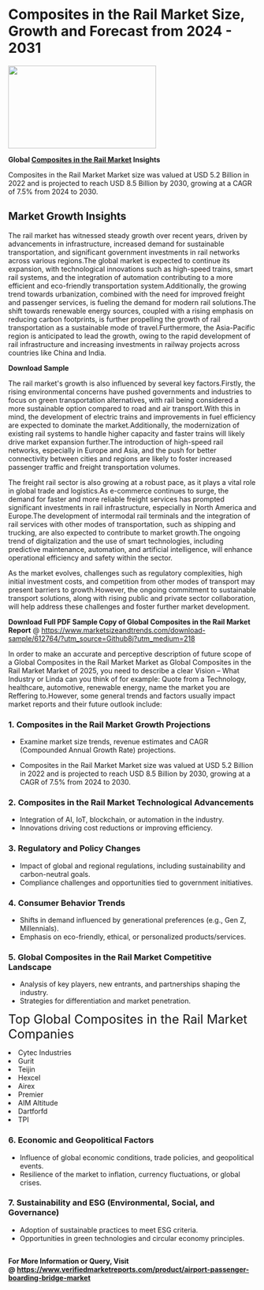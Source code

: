 <H1>Composites in the Rail Market Size, Growth and Forecast from 2024 - 2031</H1><img class="aligncenter size-medium wp-image-584254" src="https://thirdeyenews.in/wp-content/uploads/2024/09/Global-Market-Research-300x168.jpeg" alt="" width="300" height="168" /><p><strong>Global&nbsp;<a href="https://www.marketsizeandtrends.com/download-sample/612764/?utm_source=Github8j?utm_medium=218">Composites in the Rail Market</a> Insights</strong></p><p>Composites in the Rail Market Market size was valued at USD 5.2 Billion in 2022 and is projected to reach USD 8.5 Billion by 2030, growing at a CAGR of 7.5% from 2024 to 2030.</p><p><h2>Market Growth Insights</h2> <p>The rail market has witnessed steady growth over recent years, driven by advancements in infrastructure, increased demand for sustainable transportation, and significant government investments in rail networks across various regions.The global market is expected to continue its expansion, with technological innovations such as high-speed trains, smart rail systems, and the integration of automation contributing to a more efficient and eco-friendly transportation system.Additionally, the growing trend towards urbanization, combined with the need for improved freight and passenger services, is fueling the demand for modern rail solutions.The shift towards renewable energy sources, coupled with a rising emphasis on reducing carbon footprints, is further propelling the growth of rail transportation as a sustainable mode of travel.Furthermore, the Asia-Pacific region is anticipated to lead the growth, owing to the rapid development of rail infrastructure and increasing investments in railway projects across countries like China and India.</p> <p><strong>Download Sample</strong></p> <p>The rail market's growth is also influenced by several key factors.Firstly, the rising environmental concerns have pushed governments and industries to focus on green transportation alternatives, with rail being considered a more sustainable option compared to road and air transport.With this in mind, the development of electric trains and improvements in fuel efficiency are expected to dominate the market.Additionally, the modernization of existing rail systems to handle higher capacity and faster trains will likely drive market expansion further.The introduction of high-speed rail networks, especially in Europe and Asia, and the push for better connectivity between cities and regions are likely to foster increased passenger traffic and freight transportation volumes.</p> <p>The freight rail sector is also growing at a robust pace, as it plays a vital role in global trade and logistics.As e-commerce continues to surge, the demand for faster and more reliable freight services has prompted significant investments in rail infrastructure, especially in North America and Europe.The development of intermodal rail terminals and the integration of rail services with other modes of transportation, such as shipping and trucking, are also expected to contribute to market growth.The ongoing trend of digitalization and the use of smart technologies, including predictive maintenance, automation, and artificial intelligence, will enhance operational efficiency and safety within the sector.</p> <p>As the market evolves, challenges such as regulatory complexities, high initial investment costs, and competition from other modes of transport may present barriers to growth.However, the ongoing commitment to sustainable transport solutions, along with rising public and private sector collaboration, will help address these challenges and foster further market development.</p> <p><span class=""><strong>Download Full PDF Sample Copy of Global Composites in the Rail Market Report</strong> @ <a href="https://www.marketsizeandtrends.com/download-sample/612764/?utm_source=Github8j?utm_medium=218" target="_blank">https://www.marketsizeandtrends.com/download-sample/612764/?utm_source=Github8j?utm_medium=218</a></span></p><p>In order to make an accurate and perceptive description of future scope of a Global&nbsp;Composites in the Rail Market Market as Global&nbsp;Composites in the Rail Market Market of 2025, you need to describe a clear Vision &ndash; What Industry or Linda can you think of for example: Quote from a Technology, healthcare, automotive, renewable energy, name the market you are Reffering to.However, some general trends and factors usually impact market reports and their future outlook include:</p><h3>1.&nbsp;<strong>Composites in the Rail Market Growth Projections</strong></h3><ul><li>Examine market size trends, revenue estimates and CAGR (Compounded Annual Growth Rate) projections.</li><li><p>Composites in the Rail Market Market size was valued at USD 5.2 Billion in 2022 and is projected to reach USD 8.5 Billion by 2030, growing at a CAGR of 7.5% from 2024 to 2030.</p></li></ul><h3>2.&nbsp;<strong>Composites in the Rail Market Technological Advancements</strong></h3><ul><li>Integration of AI, IoT, blockchain, or automation in the industry.</li><li>Innovations driving cost reductions or improving efficiency.</li></ul><h3>3.&nbsp;<strong>Regulatory and Policy Changes</strong></h3><ul><li>Impact of global and regional regulations, including sustainability and carbon-neutral goals.</li><li>Compliance challenges and opportunities tied to government initiatives.</li></ul><h3>4.&nbsp;<strong>Consumer Behavior Trends</strong></h3><ul><li>Shifts in demand influenced by generational preferences (e.g., Gen Z, Millennials).</li><li>Emphasis on eco-friendly, ethical, or personalized products/services.</li></ul><h3>5.&nbsp;<strong>Global Composites in the Rail Market Competitive Landscape</strong></h3><ul><li>Analysis of key players, new entrants, and partnerships shaping the industry.</li><li>Strategies for differentiation and market penetration.</li></ul><p data-pm-slice="1 1 []"><span style="color: inherit; font-family: inherit; font-size: 25px;">Top Global Composites in the Rail Market Companies</span></p><div class="" data-test-id=""><p><li>Cytec Industries</li><li> Gurit</li><li> Teijin</li><li> Hexcel</li><li> Airex</li><li> Premier</li><li> AIM Altitude</li><li> Dartforfd</li><li> TPI</li></p></div><h3>6.&nbsp;<strong>Economic and Geopolitical Factors</strong></h3><ul><li>Influence of global economic conditions, trade policies, and geopolitical events.</li><li>Resilience of the market to inflation, currency fluctuations, or global crises.</li></ul><h3>7.&nbsp;<strong>Sustainability and ESG (Environmental, Social, and Governance)</strong></h3><ul><li>Adoption of sustainable practices to meet ESG criteria.</li><li>Opportunities in green technologies and circular economy principles.</li></ul><h2><strong style="font-size: 14px;">For More Information or Query, Visit @&nbsp;</strong><a style="background-color: #ffffff; font-size: 14px;" href="https://www.marketsizeandtrends.com/report/composites-in-the-rail-market/" target="_blank">https://www.verifiedmarketreports.com/product/airport-passenger-boarding-bridge-market</a></h2>